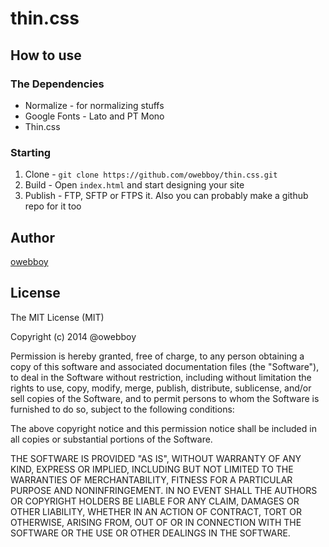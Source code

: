 # thin.css

## How to use

### The Dependencies
- Normalize - for normalizing stuffs
- Google Fonts - Lato and PT Mono
- Thin.css

### Starting
1. Clone - `git clone https://github.com/owebboy/thin.css.git`
2. Build - Open `index.html` and start designing your site
3. Publish - FTP, SFTP or FTPS it. Also you can probably make a github repo for it too


## Author
[owebboy](https://owebboy.com "Oliver Pope")


## License

The MIT License (MIT)

Copyright (c) 2014 @owebboy

Permission is hereby granted, free of charge, to any person obtaining a copy
of this software and associated documentation files (the "Software"), to deal
in the Software without restriction, including without limitation the rights
to use, copy, modify, merge, publish, distribute, sublicense, and/or sell
copies of the Software, and to permit persons to whom the Software is
furnished to do so, subject to the following conditions:

The above copyright notice and this permission notice shall be included in
all copies or substantial portions of the Software.

THE SOFTWARE IS PROVIDED "AS IS", WITHOUT WARRANTY OF ANY KIND, EXPRESS OR
IMPLIED, INCLUDING BUT NOT LIMITED TO THE WARRANTIES OF MERCHANTABILITY,
FITNESS FOR A PARTICULAR PURPOSE AND NONINFRINGEMENT. IN NO EVENT SHALL THE
AUTHORS OR COPYRIGHT HOLDERS BE LIABLE FOR ANY CLAIM, DAMAGES OR OTHER
LIABILITY, WHETHER IN AN ACTION OF CONTRACT, TORT OR OTHERWISE, ARISING FROM,
OUT OF OR IN CONNECTION WITH THE SOFTWARE OR THE USE OR OTHER DEALINGS IN
THE SOFTWARE.